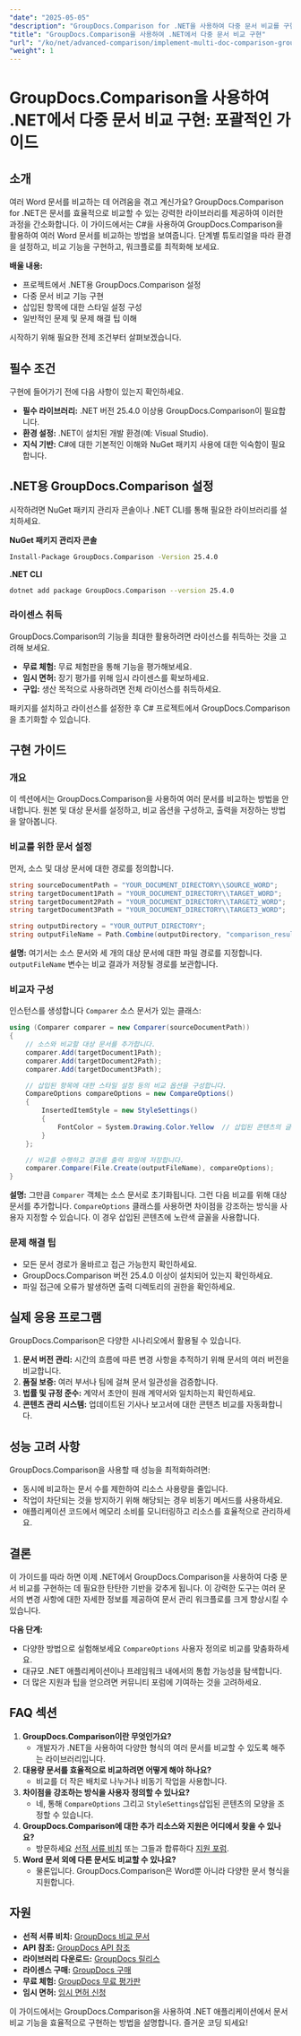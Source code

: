 ```yaml
---
"date": "2025-05-05"
"description": "GroupDocs.Comparison for .NET을 사용하여 다중 문서 비교를 구현하는 방법을 알아보세요. 이 가이드에서는 설정, 구성 및 실제 적용 방법을 다룹니다."
"title": "GroupDocs.Comparison을 사용하여 .NET에서 다중 문서 비교 구현"
"url": "/ko/net/advanced-comparison/implement-multi-doc-comparison-groupdocs-net/"
"weight": 1
---
```


# GroupDocs.Comparison을 사용하여 .NET에서 다중 문서 비교 구현: 포괄적인 가이드

## 소개

여러 Word 문서를 비교하는 데 어려움을 겪고 계신가요? GroupDocs.Comparison for .NET은 문서를 효율적으로 비교할 수 있는 강력한 라이브러리를 제공하여 이러한 과정을 간소화합니다. 이 가이드에서는 C#을 사용하여 GroupDocs.Comparison을 활용하여 여러 Word 문서를 비교하는 방법을 보여줍니다. 단계별 튜토리얼을 따라 환경을 설정하고, 비교 기능을 구현하고, 워크플로를 최적화해 보세요.

**배울 내용:**
- 프로젝트에서 .NET용 GroupDocs.Comparison 설정
- 다중 문서 비교 기능 구현
- 삽입된 항목에 대한 스타일 설정 구성
- 일반적인 문제 및 문제 해결 팁 이해

시작하기 위해 필요한 전제 조건부터 살펴보겠습니다.

## 필수 조건

구현에 들어가기 전에 다음 사항이 있는지 확인하세요.
- **필수 라이브러리:** .NET 버전 25.4.0 이상용 GroupDocs.Comparison이 필요합니다.
- **환경 설정:** .NET이 설치된 개발 환경(예: Visual Studio).
- **지식 기반:** C#에 대한 기본적인 이해와 NuGet 패키지 사용에 대한 익숙함이 필요합니다.

## .NET용 GroupDocs.Comparison 설정

시작하려면 NuGet 패키지 관리자 콘솔이나 .NET CLI를 통해 필요한 라이브러리를 설치하세요.

**NuGet 패키지 관리자 콘솔**
```bash
Install-Package GroupDocs.Comparison -Version 25.4.0
```

**.NET CLI**
```bash
dotnet add package GroupDocs.Comparison --version 25.4.0
```

### 라이센스 취득

GroupDocs.Comparison의 기능을 최대한 활용하려면 라이선스를 취득하는 것을 고려해 보세요.
- **무료 체험:** 무료 체험판을 통해 기능을 평가해보세요.
- **임시 면허:** 장기 평가를 위해 임시 라이센스를 확보하세요.
- **구입:** 생산 목적으로 사용하려면 전체 라이선스를 취득하세요.

패키지를 설치하고 라이선스를 설정한 후 C# 프로젝트에서 GroupDocs.Comparison을 초기화할 수 있습니다.

## 구현 가이드

### 개요
이 섹션에서는 GroupDocs.Comparison을 사용하여 여러 문서를 비교하는 방법을 안내합니다. 원본 및 대상 문서를 설정하고, 비교 옵션을 구성하고, 출력을 저장하는 방법을 알아봅니다.

### 비교를 위한 문서 설정
먼저, 소스 및 대상 문서에 대한 경로를 정의합니다.
```csharp
string sourceDocumentPath = "YOUR_DOCUMENT_DIRECTORY\\SOURCE_WORD";
string targetDocument1Path = "YOUR_DOCUMENT_DIRECTORY\\TARGET_WORD";
string targetDocument2Path = "YOUR_DOCUMENT_DIRECTORY\\TARGET2_WORD";
string targetDocument3Path = "YOUR_DOCUMENT_DIRECTORY\\TARGET3_WORD";

string outputDirectory = "YOUR_OUTPUT_DIRECTORY";
string outputFileName = Path.Combine(outputDirectory, "comparison_result.docx");
```
**설명:** 여기서는 소스 문서와 세 개의 대상 문서에 대한 파일 경로를 지정합니다. `outputFileName` 변수는 비교 결과가 저장될 경로를 보관합니다.

### 비교자 구성
인스턴스를 생성합니다 `Comparer` 소스 문서가 있는 클래스:
```csharp
using (Comparer comparer = new Comparer(sourceDocumentPath))
{
    // 소스와 비교할 대상 문서를 추가합니다.
    comparer.Add(targetDocument1Path);
    comparer.Add(targetDocument2Path);
    comparer.Add(targetDocument3Path);

    // 삽입된 항목에 대한 스타일 설정 등의 비교 옵션을 구성합니다.
    CompareOptions compareOptions = new CompareOptions()
    {
        InsertedItemStyle = new StyleSettings()
        {
            FontColor = System.Drawing.Color.Yellow  // 삽입된 콘텐츠의 글꼴 색상을 노란색으로 설정합니다.
        }
    };

    // 비교를 수행하고 결과를 출력 파일에 저장합니다.
    comparer.Compare(File.Create(outputFileName), compareOptions);
}
```
**설명:** 그만큼 `Comparer` 객체는 소스 문서로 초기화됩니다. 그런 다음 비교를 위해 대상 문서를 추가합니다. `CompareOptions` 클래스를 사용하면 차이점을 강조하는 방식을 사용자 지정할 수 있습니다. 이 경우 삽입된 콘텐츠에 노란색 글꼴을 사용합니다.

### 문제 해결 팁
- 모든 문서 경로가 올바르고 접근 가능한지 확인하세요.
- GroupDocs.Comparison 버전 25.4.0 이상이 설치되어 있는지 확인하세요.
- 파일 접근에 오류가 발생하면 출력 디렉토리의 권한을 확인하세요.

## 실제 응용 프로그램
GroupDocs.Comparison은 다양한 시나리오에서 활용될 수 있습니다.
1. **문서 버전 관리:** 시간의 흐름에 따른 변경 사항을 추적하기 위해 문서의 여러 버전을 비교합니다.
2. **품질 보증:** 여러 부서나 팀에 걸쳐 문서 일관성을 검증합니다.
3. **법률 및 규정 준수:** 계약서 초안이 원래 계약서와 일치하는지 확인하세요.
4. **콘텐츠 관리 시스템:** 업데이트된 기사나 보고서에 대한 콘텐츠 비교를 자동화합니다.

## 성능 고려 사항
GroupDocs.Comparison을 사용할 때 성능을 최적화하려면:
- 동시에 비교하는 문서 수를 제한하여 리소스 사용량을 줄입니다.
- 작업이 차단되는 것을 방지하기 위해 해당되는 경우 비동기 메서드를 사용하세요.
- 애플리케이션 코드에서 메모리 소비를 모니터링하고 리소스를 효율적으로 관리하세요.

## 결론
이 가이드를 따라 하면 이제 .NET에서 GroupDocs.Comparison을 사용하여 다중 문서 비교를 구현하는 데 필요한 탄탄한 기반을 갖추게 됩니다. 이 강력한 도구는 여러 문서의 변경 사항에 대한 자세한 정보를 제공하여 문서 관리 워크플로를 크게 향상시킬 수 있습니다.

**다음 단계:**
- 다양한 방법으로 실험해보세요 `CompareOptions` 사용자 정의로 비교를 맞춤화하세요.
- 대규모 .NET 애플리케이션이나 프레임워크 내에서의 통합 가능성을 탐색합니다.
- 더 많은 지원과 팁을 얻으려면 커뮤니티 포럼에 기여하는 것을 고려하세요.

## FAQ 섹션
1. **GroupDocs.Comparison이란 무엇인가요?**
   - 개발자가 .NET을 사용하여 다양한 형식의 여러 문서를 비교할 수 있도록 해주는 라이브러리입니다.
2. **대용량 문서를 효율적으로 비교하려면 어떻게 해야 하나요?**
   - 비교를 더 작은 배치로 나누거나 비동기 작업을 사용합니다.
3. **차이점을 강조하는 방식을 사용자 정의할 수 있나요?**
   - 네, 통해 `CompareOptions` 그리고 `StyleSettings`삽입된 콘텐츠의 모양을 조정할 수 있습니다.
4. **GroupDocs.Comparison에 대한 추가 리소스와 지원은 어디에서 찾을 수 있나요?**
   - 방문하세요 [선적 서류 비치](https://docs.groupdocs.com/comparison/net/) 또는 그들과 합류하다 [지원 포럼](https://forum.groupdocs.com/c/comparison/).
5. **Word 문서 외에 다른 문서도 비교할 수 있나요?**
   - 물론입니다. GroupDocs.Comparison은 Word뿐 아니라 다양한 문서 형식을 지원합니다.

## 자원
- **선적 서류 비치:** [GroupDocs 비교 문서](https://docs.groupdocs.com/comparison/net/)
- **API 참조:** [GroupDocs API 참조](https://reference.groupdocs.com/comparison/net/)
- **라이브러리 다운로드:** [GroupDocs 릴리스](https://releases.groupdocs.com/comparison/net/)
- **라이센스 구매:** [GroupDocs 구매](https://purchase.groupdocs.com/buy)
- **무료 체험:** [GroupDocs 무료 평가판](https://releases.groupdocs.com/comparison/net/)
- **임시 면허:** [임시 면허 신청](https://purchase.groupdocs.com/temporary-license/)

이 가이드에서는 GroupDocs.Comparison을 사용하여 .NET 애플리케이션에서 문서 비교 기능을 효율적으로 구현하는 방법을 설명합니다. 즐거운 코딩 되세요!